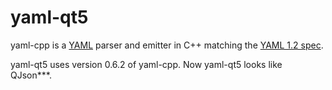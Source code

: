 # yaml-qt5

yaml-cpp is a [YAML](http://www.yaml.org/) parser and emitter in C++ matching the [YAML 1.2 spec](http://www.yaml.org/spec/1.2/spec.html).

yaml-qt5 uses version 0.6.2 of yaml-cpp. Now yaml-qt5 looks like QJson***.
